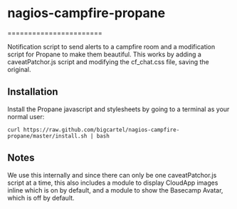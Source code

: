 # nagios-campfire-propane
=======================

Notification script to send alerts to a campfire room and a modification script for Propane to make them beautiful.
This works by adding a caveatPatchor.js script and modifying the cf_chat.css file, saving the original.

## Installation

Install the Propane javascript and stylesheets by going to a terminal as your normal user:

    curl https://raw.github.com/bigcartel/nagios-campfire-propane/master/install.sh | bash

## Notes

We use this internally and since there can only be one caveatPatchor.js script at a time,
this also includes a module to display CloudApp images inline which is on by default, and a module to
show the Basecamp Avatar, which is off by default.